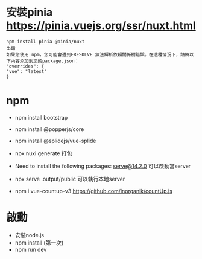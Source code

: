 
# 安裝pinia https://pinia.vuejs.org/ssr/nuxt.html
    npm install pinia @pinia/nuxt
    出錯
    如果您使用 npm，您可能會遇到ERESOLVE 無法解析依賴關係樹錯誤。在這種情況下，請將以下內容添加到您的package.json：
    "overrides": {
    "vue": "latest"
    }
# npm
- npm install bootstrap
- npm install @popperjs/core 

- npm install @splidejs/vue-splide

- npx nuxi generate 打包

- Need to install the following packages: serve@14.2.0 可以啟動當server

- npx serve .output/public 可以執行本地server

- npm i vue-countup-v3  https://github.com/inorganik/countUp.js

# 啟動
- 安裝node.js
- npm install (第一次)
- npm run dev